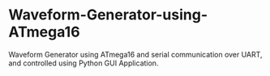 # Waveform-Generator-using-ATmega16
Waveform Generator using ATmega16 and serial communication over UART, and controlled using Python GUI Application.
